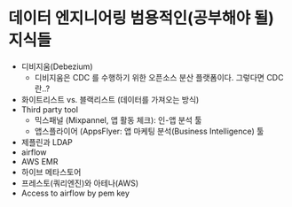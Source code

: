 # 데이터 엔지니어링 범용적인(공부해야 될) 지식들
- 디비지움(Debezium)
  - 디비지움은 CDC 를 수행하기 위한 오픈소스 분산 플랫폼이다. 그렇다면 CDC란..?
- 화이트리스트 vs. 블랙리스트 (데이터를 가져오는 방식)
- Third party tool
  - 믹스패널 (Mixpannel, 앱 활동 체크): 인-앱 분석 툴
  - 앱스플라이어 (AppsFlyer: 앱 마케팅 분석(Business Intelligence) 툴
- 제플린과 LDAP
- airflow
- AWS EMR
- 하이브 메타스토어
- 프레스토(쿼리엔진)와 아테나(AWS)
- Access to airflow by pem key
